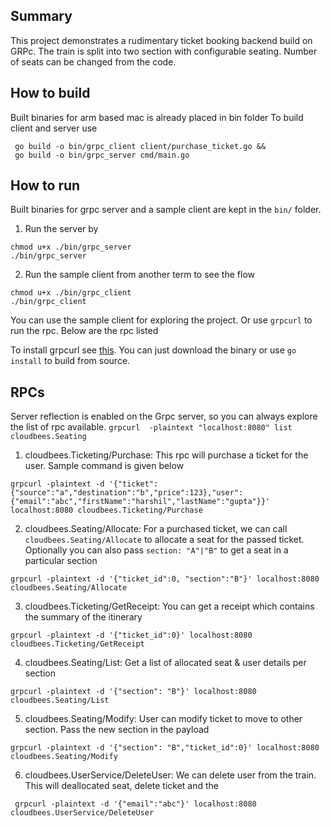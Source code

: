 ## Summary

This project demonstrates a rudimentary ticket booking backend build on GRPc.
The train is split into two section with configurable seating. Number of seats can be changed from the code.

## How to build
Built binaries for arm based mac is already placed in bin folder
To build client and server use
```shell
 go build -o bin/grpc_client client/purchase_ticket.go && 
 go build -o bin/grpc_server cmd/main.go 
```

## How to run
Built binaries for grpc server and a sample client are kept in the `bin/` folder.

1. Run the server by
```shell
chmod u+x ./bin/grpc_server
./bin/grpc_server
```
2. Run the sample client from another term to see the flow
```shell
chmod u+x ./bin/grpc_client
./bin/grpc_client
```

You can use the sample client for exploring the project. 
Or use `grpcurl` to run the rpc. Below are the rpc listed

To install grpcurl see [this](https://github.com/fullstorydev/grpcurl?tab=readme-ov-file#installation). 
You can just download the binary or use `go install` to build from source.

## RPCs
Server reflection is enabled on the Grpc server, so you can always explore the list of rpc available. `grpcurl  -plaintext "localhost:8080" list cloudbees.Seating`

1. cloudbees.Ticketing/Purchase: This rpc will purchase a ticket for the user. Sample command is given below
```shell
grpcurl -plaintext -d '{"ticket":{"source":"a","destination":"b","price":123},"user":{"email":"abc","firstName":"harshil","lastName":"gupta"}}' 
localhost:8080 cloudbees.Ticketing/Purchase
```
2. cloudbees.Seating/Allocate: For a purchased ticket, we can call `cloudbees.Seating/Allocate` to allocate a seat for 
the passed ticket. Optionally you can also pass `section: "A"|"B"` to get a seat in a particular section
```shell
grpcurl -plaintext -d '{"ticket_id":0, "section":"B"}' localhost:8080 cloudbees.Seating/Allocate
```
3. cloudbees.Ticketing/GetReceipt: You can get a receipt which contains the summary of the itinerary
```shell
grpcurl -plaintext -d '{"ticket_id":0}' localhost:8080 cloudbees.Ticketing/GetReceipt
```
4. cloudbees.Seating/List: Get a list of allocated seat & user details per section
```shell
grpcurl -plaintext -d '{"section": "B"}' localhost:8080 cloudbees.Seating/List
```
5. cloudbees.Seating/Modify: User can modify ticket to move to other section. Pass the new section in the payload
```shell
grpcurl -plaintext -d '{"section": "B","ticket_id":0}' localhost:8080 cloudbees.Seating/Modify
```
6. cloudbees.UserService/DeleteUser: We can delete user from the train. This will deallocated seat, delete ticket and the
```shell
 grpcurl -plaintext -d '{"email":"abc"}' localhost:8080 cloudbees.UserService/DeleteUser 
```
